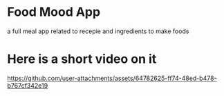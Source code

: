 # Food Mood App
a full meal app related to recepie and ingredients to make foods

# Here is a short video on it

https://github.com/user-attachments/assets/64782625-ff74-48ed-b478-b767cf342e19

